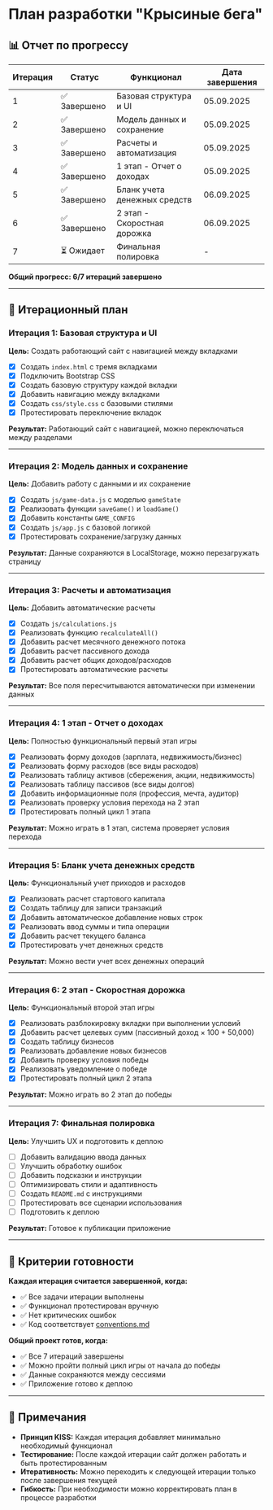 # План разработки "Крысиные бега"

## 📊 Отчет по прогрессу

| Итерация | Статус | Функционал | Дата завершения |
|----------|--------|------------|-----------------|
| 1 | ✅ Завершено | Базовая структура и UI | 05.09.2025 |
| 2 | ✅ Завершено | Модель данных и сохранение | 05.09.2025 |
| 3 | ✅ Завершено | Расчеты и автоматизация | 05.09.2025 |
| 4 | ✅ Завершено | 1 этап - Отчет о доходах | 05.09.2025 |
| 5 | ✅ Завершено | Бланк учета денежных средств | 06.09.2025 |
| 6 | ✅ Завершено | 2 этап - Скоростная дорожка | 06.09.2025 |
| 7 | ⏳ Ожидает | Финальная полировка | - |

**Общий прогресс: 6/7 итераций завершено**

---

## 🎯 Итерационный план

### Итерация 1: Базовая структура и UI
**Цель:** Создать работающий сайт с навигацией между вкладками

- [x] Создать `index.html` с тремя вкладками
- [x] Подключить Bootstrap CSS
- [x] Создать базовую структуру каждой вкладки
- [x] Добавить навигацию между вкладками
- [x] Создать `css/style.css` с базовыми стилями
- [x] Протестировать переключение вкладок

**Результат:** Работающий сайт с навигацией, можно переключаться между разделами

---

### Итерация 2: Модель данных и сохранение
**Цель:** Добавить работу с данными и их сохранение

- [x] Создать `js/game-data.js` с моделью `gameState`
- [x] Реализовать функции `saveGame()` и `loadGame()`
- [x] Добавить константы `GAME_CONFIG`
- [x] Создать `js/app.js` с базовой логикой
- [x] Протестировать сохранение/загрузку данных

**Результат:** Данные сохраняются в LocalStorage, можно перезагружать страницу

---

### Итерация 3: Расчеты и автоматизация
**Цель:** Добавить автоматические расчеты

- [x] Создать `js/calculations.js`
- [x] Реализовать функцию `recalculateAll()`
- [x] Добавить расчет месячного денежного потока
- [x] Добавить расчет пассивного дохода
- [x] Добавить расчет общих доходов/расходов
- [x] Протестировать автоматические расчеты

**Результат:** Все поля пересчитываются автоматически при изменении данных

---

### Итерация 4: 1 этап - Отчет о доходах
**Цель:** Полностью функциональный первый этап игры

- [x] Реализовать форму доходов (зарплата, недвижимость/бизнес)
- [x] Реализовать форму расходов (все виды расходов)
- [x] Реализовать таблицу активов (сбережения, акции, недвижимость)
- [x] Реализовать таблицу пассивов (все виды долгов)
- [x] Добавить информационные поля (профессия, мечта, аудитор)
- [x] Реализовать проверку условия перехода на 2 этап
- [x] Протестировать полный цикл 1 этапа

**Результат:** Можно играть в 1 этап, система проверяет условия перехода

---

### Итерация 5: Бланк учета денежных средств
**Цель:** Функциональный учет приходов и расходов

- [x] Реализовать расчет стартового капитала
- [x] Создать таблицу для записи транзакций
- [x] Добавить автоматическое добавление новых строк
- [x] Реализовать ввод суммы и типа операции
- [x] Добавить расчет текущего баланса
- [x] Протестировать учет денежных средств

**Результат:** Можно вести учет всех денежных операций

---

### Итерация 6: 2 этап - Скоростная дорожка
**Цель:** Функциональный второй этап игры

- [x] Реализовать разблокировку вкладки при выполнении условий
- [x] Добавить расчет целевых сумм (пассивный доход × 100 + 50,000)
- [x] Создать таблицу бизнесов
- [x] Реализовать добавление новых бизнесов
- [x] Добавить проверку условия победы
- [x] Реализовать уведомление о победе
- [x] Протестировать полный цикл 2 этапа

**Результат:** Можно играть во 2 этап до победы

---

### Итерация 7: Финальная полировка
**Цель:** Улучшить UX и подготовить к деплою

- [ ] Добавить валидацию ввода данных
- [ ] Улучшить обработку ошибок
- [ ] Добавить подсказки и инструкции
- [ ] Оптимизировать стили и адаптивность
- [ ] Создать `README.md` с инструкциями
- [ ] Протестировать все сценарии использования
- [ ] Подготовить к деплою

**Результат:** Готовое к публикации приложение

---

## 🚀 Критерии готовности

**Каждая итерация считается завершенной, когда:**
- ✅ Все задачи итерации выполнены
- ✅ Функционал протестирован вручную
- ✅ Нет критических ошибок
- ✅ Код соответствует [conventions.md](./conventions.md)

**Общий проект готов, когда:**
- ✅ Все 7 итераций завершены
- ✅ Можно пройти полный цикл игры от начала до победы
- ✅ Данные сохраняются между сессиями
- ✅ Приложение готово к деплою

---

## 📝 Примечания

- **Принцип KISS:** Каждая итерация добавляет минимально необходимый функционал
- **Тестирование:** После каждой итерации сайт должен работать и быть протестированным
- **Итеративность:** Можно переходить к следующей итерации только после завершения текущей
- **Гибкость:** При необходимости можно корректировать план в процессе разработки
